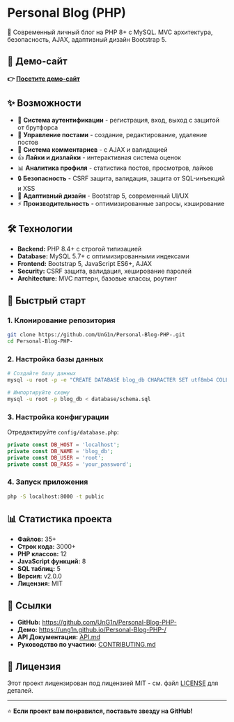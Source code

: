 # Personal Blog (PHP)

🚀 Современный личный блог на PHP 8+ с MySQL. MVC архитектура, безопасность, AJAX, адаптивный дизайн Bootstrap 5.

## 🎯 Демо-сайт

**👉 [Посетите демо-сайт](https://ung1n.github.io/Personal-Blog-PHP-/)**

## ✨ Возможности

- 🔐 **Система аутентификации** - регистрация, вход, выход с защитой от брутфорса
- 📝 **Управление постами** - создание, редактирование, удаление постов
- 💬 **Система комментариев** - с AJAX и валидацией
- 👍 **Лайки и дизлайки** - интерактивная система оценок
- 📊 **Аналитика профиля** - статистика постов, просмотров, лайков
- 🔒 **Безопасность** - CSRF защита, валидация, защита от SQL-инъекций и XSS
- 📱 **Адаптивный дизайн** - Bootstrap 5, современный UI/UX
- ⚡ **Производительность** - оптимизированные запросы, кэширование

## 🛠️ Технологии

- **Backend:** PHP 8.4+ с строгой типизацией
- **Database:** MySQL 5.7+ с оптимизированными индексами
- **Frontend:** Bootstrap 5, JavaScript ES6+, AJAX
- **Security:** CSRF защита, валидация, хеширование паролей
- **Architecture:** MVC паттерн, базовые классы, роутинг

## 🚀 Быстрый старт

### 1. Клонирование репозитория
```bash
git clone https://github.com/UnG1n/Personal-Blog-PHP-.git
cd Personal-Blog-PHP-
```

### 2. Настройка базы данных
```bash
# Создайте базу данных
mysql -u root -p -e "CREATE DATABASE blog_db CHARACTER SET utf8mb4 COLLATE utf8mb4_unicode_ci;"

# Импортируйте схему
mysql -u root -p blog_db < database/schema.sql
```

### 3. Настройка конфигурации
Отредактируйте `config/database.php`:
```php
private const DB_HOST = 'localhost';
private const DB_NAME = 'blog_db';
private const DB_USER = 'root';
private const DB_PASS = 'your_password';
```

### 4. Запуск приложения
```bash
php -S localhost:8000 -t public
```

## 📊 Статистика проекта

- **Файлов:** 35+
- **Строк кода:** 3000+
- **PHP классов:** 12
- **JavaScript функций:** 8
- **SQL таблиц:** 5
- **Версия:** v2.0.0
- **Лицензия:** MIT

## 🔗 Ссылки

- **GitHub:** https://github.com/UnG1n/Personal-Blog-PHP-
- **Демо:** https://ung1n.github.io/Personal-Blog-PHP-/
- **API Документация:** [API.md](API.md)
- **Руководство по участию:** [CONTRIBUTING.md](CONTRIBUTING.md)

## 📄 Лицензия

Этот проект лицензирован под лицензией MIT - см. файл [LICENSE](LICENSE) для деталей.

---

⭐ **Если проект вам понравился, поставьте звезду на GitHub!**
